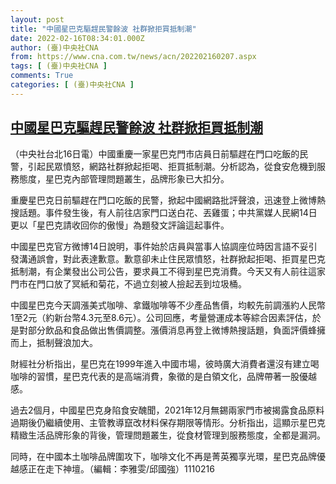 ```yaml
---
layout: post
title: "中國星巴克驅趕民警餘波 社群掀拒買抵制潮"
date: 2022-02-16T08:34:01.000Z
author: (臺)中央社CNA
from: https://www.cna.com.tw/news/acn/202202160207.aspx
tags: [ (臺)中央社CNA ]
comments: True
categories: [ (臺)中央社CNA ]
---
```

<!--1645000441000-->
[中國星巴克驅趕民警餘波 社群掀拒買抵制潮](https://www.cna.com.tw/news/acn/202202160207.aspx)
------

<div>
<div></div><div><p>（中央社台北16日電）中國重慶一家星巴克門市店員日前驅趕在門口吃飯的民警，引起民眾憤怒，網路社群掀起拒喝、拒買抵制潮。分析認為，從食安危機到服務態度，星巴克內部管理問題叢生，品牌形象已大扣分。</p><p>重慶星巴克日前驅趕在門口吃飯的民警，掀起中國網路批評聲浪，迅速登上微博熱搜話題。事件發生後，有人前往店家門口送白花、丟雞蛋；中共黨媒人民網14日更以「星巴克請收回你的傲慢」為題發文評論這起事件。</p><p>中國星巴克官方微博14日說明，事件始於店員與當事人協調座位時因言語不妥引發溝通誤會，對此表達歉意。歉意卻未止住民眾憤怒，社群掀起拒喝、拒買星巴克抵制潮，有企業發出公司公告，要求員工不得到星巴克消費。今天又有人前往這家門市在門口放了冥紙和菊花，不過立刻被人撿起丟到垃圾桶。</p><p>中國星巴克今天調漲美式咖啡、拿鐵咖啡等不少產品售價，均較先前調漲約人民幣1至2元（約新台幣4.3元至8.6元）。公司回應，考量營運成本等綜合因素評估，於是對部分飲品和食品做出售價調整。漲價消息再登上微博熱搜話題，負面評價蜂擁而上，抵制聲浪加大。</p><p>財經社分析指出，星巴克在1999年進入中國市場，彼時廣大消費者還沒有建立喝咖啡的習慣，星巴克代表的是高端消費，象徵的是白領文化，品牌帶著一股優越感。</p><p>過去2個月，中國星巴克身陷食安醜聞，2021年12月無錫兩家門市被揭露食品原料過期後仍繼續使用、主管教導竄改材料保存期限等情形。分析指出，這顯示星巴克精緻生活品牌形象的背後，管理問題叢生，從食材管理到服務態度，全都是漏洞。</p><p>同時，在中國本土咖啡品牌圍攻下，咖啡文化不再是菁英獨享光環，星巴克品牌優越感正在走下神壇。（編輯：李雅雯/邱國強）1110216</p></div>
</div>
